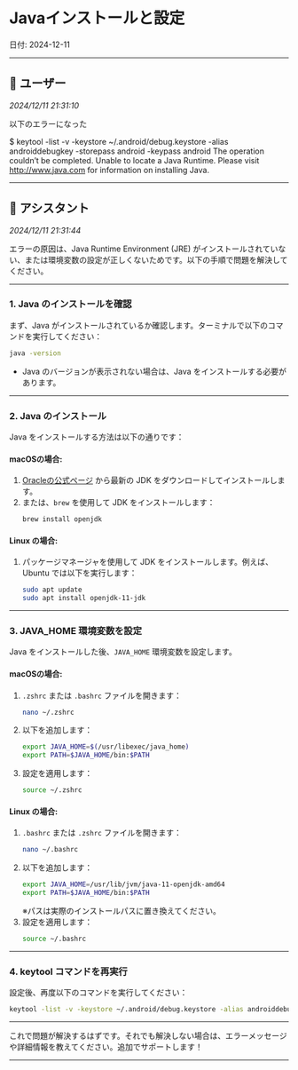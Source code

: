 # Javaインストールと設定

日付: 2024-12-11

---

## 👤 ユーザー
*2024/12/11 21:31:10*

以下のエラーになった

$ keytool -list -v -keystore ~/.android/debug.keystore -alias androiddebugkey -storepass android -keypass android
The operation couldn’t be completed. Unable to locate a Java Runtime.
Please visit http://www.java.com for information on installing Java.

---

## 🤖 アシスタント
*2024/12/11 21:31:44*

エラーの原因は、Java Runtime Environment (JRE) がインストールされていない、または環境変数の設定が正しくないためです。以下の手順で問題を解決してください。

---

### 1. **Java のインストールを確認**
まず、Java がインストールされているか確認します。ターミナルで以下のコマンドを実行してください：

```bash
java -version
```

- Java のバージョンが表示されない場合は、Java をインストールする必要があります。

---

### 2. **Java のインストール**
Java をインストールする方法は以下の通りです：

#### macOSの場合:
1. [Oracleの公式ページ](https://www.oracle.com/java/technologies/javase-downloads.html) から最新の JDK をダウンロードしてインストールします。
2. または、`brew` を使用して JDK をインストールします：
   ```bash
   brew install openjdk
   ```

#### Linux の場合:
1. パッケージマネージャを使用して JDK をインストールします。例えば、Ubuntu では以下を実行します：
   ```bash
   sudo apt update
   sudo apt install openjdk-11-jdk
   ```

---

### 3. **JAVA_HOME 環境変数を設定**
Java をインストールした後、`JAVA_HOME` 環境変数を設定します。

#### macOSの場合:
1. `.zshrc` または `.bashrc` ファイルを開きます：
   ```bash
   nano ~/.zshrc
   ```
2. 以下を追加します：
   ```bash
   export JAVA_HOME=$(/usr/libexec/java_home)
   export PATH=$JAVA_HOME/bin:$PATH
   ```
3. 設定を適用します：
   ```bash
   source ~/.zshrc
   ```

#### Linux の場合:
1. `.bashrc` または `.zshrc` ファイルを開きます：
   ```bash
   nano ~/.bashrc
   ```
2. 以下を追加します：
   ```bash
   export JAVA_HOME=/usr/lib/jvm/java-11-openjdk-amd64
   export PATH=$JAVA_HOME/bin:$PATH
   ```
   ※パスは実際のインストールパスに置き換えてください。
3. 設定を適用します：
   ```bash
   source ~/.bashrc
   ```

---

### 4. **keytool コマンドを再実行**
設定後、再度以下のコマンドを実行してください：

```bash
keytool -list -v -keystore ~/.android/debug.keystore -alias androiddebugkey -storepass android -keypass android
```

---

これで問題が解決するはずです。それでも解決しない場合は、エラーメッセージや詳細情報を教えてください。追加でサポートします！

---
